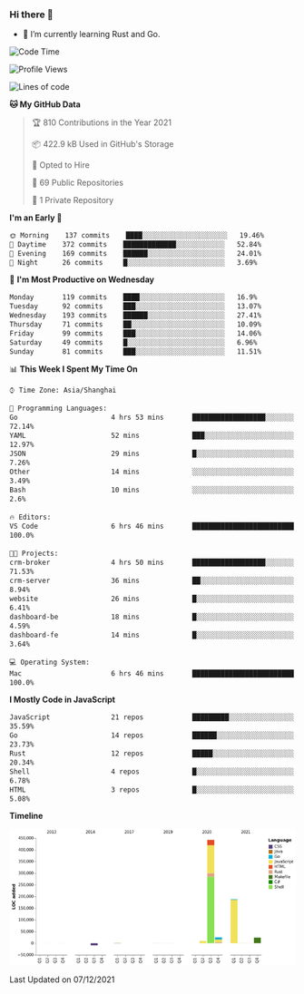 ### Hi there 👋

- 🌱 I’m currently learning Rust and Go.

<!--START_SECTION:waka-->
![Code Time](http://img.shields.io/badge/Code%20Time-9%20hrs%2040%20mins-blue)

![Profile Views](http://img.shields.io/badge/Profile%20Views-47-blue)

![Lines of code](https://img.shields.io/badge/From%20Hello%20World%20I%27ve%20Written-683%20Thousand%20lines%20of%20code-blue)

**🐱 My GitHub Data** 

> 🏆 810 Contributions in the Year 2021
 > 
> 📦 422.9 kB Used in GitHub's Storage 
 > 
> 💼 Opted to Hire
 > 
> 📜 69 Public Repositories 
 > 
> 🔑 1 Private Repository 
 > 
**I'm an Early 🐤** 

```text
🌞 Morning    137 commits    ████░░░░░░░░░░░░░░░░░░░░░   19.46% 
🌆 Daytime    372 commits    █████████████░░░░░░░░░░░░   52.84% 
🌃 Evening    169 commits    ██████░░░░░░░░░░░░░░░░░░░   24.01% 
🌙 Night      26 commits     █░░░░░░░░░░░░░░░░░░░░░░░░   3.69%

```
📅 **I'm Most Productive on Wednesday** 

```text
Monday       119 commits    ████░░░░░░░░░░░░░░░░░░░░░   16.9% 
Tuesday      92 commits     ███░░░░░░░░░░░░░░░░░░░░░░   13.07% 
Wednesday    193 commits    ██████░░░░░░░░░░░░░░░░░░░   27.41% 
Thursday     71 commits     ██░░░░░░░░░░░░░░░░░░░░░░░   10.09% 
Friday       99 commits     ███░░░░░░░░░░░░░░░░░░░░░░   14.06% 
Saturday     49 commits     █░░░░░░░░░░░░░░░░░░░░░░░░   6.96% 
Sunday       81 commits     ███░░░░░░░░░░░░░░░░░░░░░░   11.51%

```


📊 **This Week I Spent My Time On** 

```text
⌚︎ Time Zone: Asia/Shanghai

💬 Programming Languages: 
Go                       4 hrs 53 mins       ██████████████████░░░░░░░   72.14% 
YAML                     52 mins             ███░░░░░░░░░░░░░░░░░░░░░░   12.97% 
JSON                     29 mins             █░░░░░░░░░░░░░░░░░░░░░░░░   7.26% 
Other                    14 mins             ░░░░░░░░░░░░░░░░░░░░░░░░░   3.49% 
Bash                     10 mins             ░░░░░░░░░░░░░░░░░░░░░░░░░   2.6%

🔥 Editors: 
VS Code                  6 hrs 46 mins       █████████████████████████   100.0%

🐱‍💻 Projects: 
crm-broker               4 hrs 50 mins       ██████████████████░░░░░░░   71.53% 
crm-server               36 mins             ██░░░░░░░░░░░░░░░░░░░░░░░   8.94% 
website                  26 mins             █░░░░░░░░░░░░░░░░░░░░░░░░   6.41% 
dashboard-be             18 mins             █░░░░░░░░░░░░░░░░░░░░░░░░   4.59% 
dashboard-fe             14 mins             █░░░░░░░░░░░░░░░░░░░░░░░░   3.64%

💻 Operating System: 
Mac                      6 hrs 46 mins       █████████████████████████   100.0%

```

**I Mostly Code in JavaScript** 

```text
JavaScript               21 repos            █████████░░░░░░░░░░░░░░░░   35.59% 
Go                       14 repos            ██████░░░░░░░░░░░░░░░░░░░   23.73% 
Rust                     12 repos            █████░░░░░░░░░░░░░░░░░░░░   20.34% 
Shell                    4 repos             █░░░░░░░░░░░░░░░░░░░░░░░░   6.78% 
HTML                     3 repos             █░░░░░░░░░░░░░░░░░░░░░░░░   5.08%

```


**Timeline**

![Chart not found](https://raw.githubusercontent.com/elton/elton/main/charts/bar_graph.png) 


 Last Updated on 07/12/2021
<!--END_SECTION:waka-->

<!--
**elton/elton** is a ✨ _special_ ✨ repository because its `README.md` (this file) appears on your GitHub profile.

Here are some ideas to get you started:

- 🔭 I’m currently working on ...
- 🌱 I’m currently learning ...
- 👯 I’m looking to collaborate on ...
- 🤔 I’m looking for help with ...
- 💬 Ask me about ...
- 📫 How to reach me: ...
- 😄 Pronouns: ...
- ⚡ Fun fact: ...
-->

